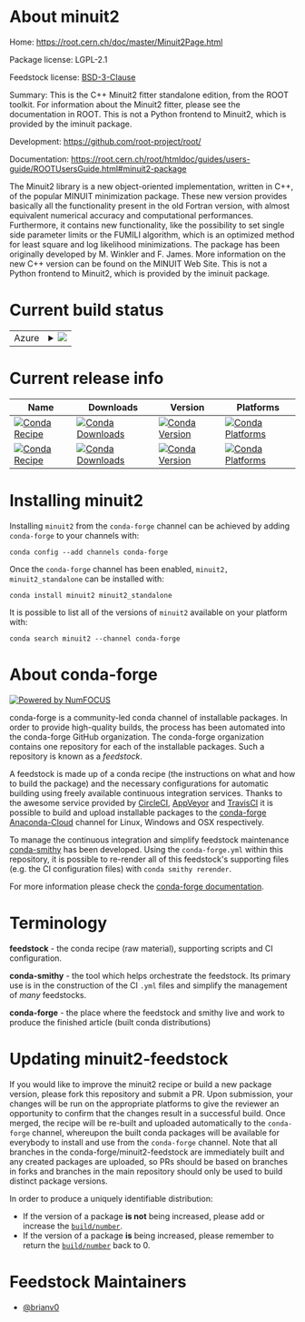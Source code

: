 About minuit2
=============

Home: https://root.cern.ch/doc/master/Minuit2Page.html

Package license: LGPL-2.1

Feedstock license: [BSD-3-Clause](https://github.com/conda-forge/minuit2-feedstock/blob/master/LICENSE.txt)

Summary: This is the C++ Minuit2 fitter standalone edition, from the ROOT toolkit.
For information about the Minuit2 fitter, please see the documentation in ROOT.
This is not a Python frontend to Minuit2, which is provided by the iminuit package.


Development: https://github.com/root-project/root/

Documentation: https://root.cern.ch/root/htmldoc/guides/users-guide/ROOTUsersGuide.html#minuit2-package

The Minuit2 library is a new object-oriented implementation, written in C++, of the popular
MINUIT minimization package. These new version provides basically all the functionality
present in the old Fortran version, with almost equivalent numerical accuracy and
computational performances. Furthermore, it contains new functionality, like the possibility
to set single side parameter limits or the FUMILI algorithm, which is an optimized method for
least square and log likelihood minimizations. The package has been originally developed by
M. Winkler and F. James. More information on the new C++ version can be found on the MINUIT
Web Site. This is not a Python frontend to Minuit2, which is provided by the iminuit package.


Current build status
====================


<table>
    
  <tr>
    <td>Azure</td>
    <td>
      <details>
        <summary>
          <a href="https://dev.azure.com/conda-forge/feedstock-builds/_build/latest?definitionId=7127&branchName=master">
            <img src="https://dev.azure.com/conda-forge/feedstock-builds/_apis/build/status/minuit2-feedstock?branchName=master">
          </a>
        </summary>
        <table>
          <thead><tr><th>Variant</th><th>Status</th></tr></thead>
          <tbody><tr>
              <td>linux_64</td>
              <td>
                <a href="https://dev.azure.com/conda-forge/feedstock-builds/_build/latest?definitionId=7127&branchName=master">
                  <img src="https://dev.azure.com/conda-forge/feedstock-builds/_apis/build/status/minuit2-feedstock?branchName=master&jobName=linux&configuration=linux_64_" alt="variant">
                </a>
              </td>
            </tr><tr>
              <td>osx_64</td>
              <td>
                <a href="https://dev.azure.com/conda-forge/feedstock-builds/_build/latest?definitionId=7127&branchName=master">
                  <img src="https://dev.azure.com/conda-forge/feedstock-builds/_apis/build/status/minuit2-feedstock?branchName=master&jobName=osx&configuration=osx_64_" alt="variant">
                </a>
              </td>
            </tr>
          </tbody>
        </table>
      </details>
    </td>
  </tr>
</table>

Current release info
====================

| Name | Downloads | Version | Platforms |
| --- | --- | --- | --- |
| [![Conda Recipe](https://img.shields.io/badge/recipe-minuit2-green.svg)](https://anaconda.org/conda-forge/minuit2) | [![Conda Downloads](https://img.shields.io/conda/dn/conda-forge/minuit2.svg)](https://anaconda.org/conda-forge/minuit2) | [![Conda Version](https://img.shields.io/conda/vn/conda-forge/minuit2.svg)](https://anaconda.org/conda-forge/minuit2) | [![Conda Platforms](https://img.shields.io/conda/pn/conda-forge/minuit2.svg)](https://anaconda.org/conda-forge/minuit2) |
| [![Conda Recipe](https://img.shields.io/badge/recipe-minuit2_standalone-green.svg)](https://anaconda.org/conda-forge/minuit2_standalone) | [![Conda Downloads](https://img.shields.io/conda/dn/conda-forge/minuit2_standalone.svg)](https://anaconda.org/conda-forge/minuit2_standalone) | [![Conda Version](https://img.shields.io/conda/vn/conda-forge/minuit2_standalone.svg)](https://anaconda.org/conda-forge/minuit2_standalone) | [![Conda Platforms](https://img.shields.io/conda/pn/conda-forge/minuit2_standalone.svg)](https://anaconda.org/conda-forge/minuit2_standalone) |

Installing minuit2
==================

Installing `minuit2` from the `conda-forge` channel can be achieved by adding `conda-forge` to your channels with:

```
conda config --add channels conda-forge
```

Once the `conda-forge` channel has been enabled, `minuit2, minuit2_standalone` can be installed with:

```
conda install minuit2 minuit2_standalone
```

It is possible to list all of the versions of `minuit2` available on your platform with:

```
conda search minuit2 --channel conda-forge
```


About conda-forge
=================

[![Powered by NumFOCUS](https://img.shields.io/badge/powered%20by-NumFOCUS-orange.svg?style=flat&colorA=E1523D&colorB=007D8A)](http://numfocus.org)

conda-forge is a community-led conda channel of installable packages.
In order to provide high-quality builds, the process has been automated into the
conda-forge GitHub organization. The conda-forge organization contains one repository
for each of the installable packages. Such a repository is known as a *feedstock*.

A feedstock is made up of a conda recipe (the instructions on what and how to build
the package) and the necessary configurations for automatic building using freely
available continuous integration services. Thanks to the awesome service provided by
[CircleCI](https://circleci.com/), [AppVeyor](https://www.appveyor.com/)
and [TravisCI](https://travis-ci.com/) it is possible to build and upload installable
packages to the [conda-forge](https://anaconda.org/conda-forge)
[Anaconda-Cloud](https://anaconda.org/) channel for Linux, Windows and OSX respectively.

To manage the continuous integration and simplify feedstock maintenance
[conda-smithy](https://github.com/conda-forge/conda-smithy) has been developed.
Using the ``conda-forge.yml`` within this repository, it is possible to re-render all of
this feedstock's supporting files (e.g. the CI configuration files) with ``conda smithy rerender``.

For more information please check the [conda-forge documentation](https://conda-forge.org/docs/).

Terminology
===========

**feedstock** - the conda recipe (raw material), supporting scripts and CI configuration.

**conda-smithy** - the tool which helps orchestrate the feedstock.
                   Its primary use is in the construction of the CI ``.yml`` files
                   and simplify the management of *many* feedstocks.

**conda-forge** - the place where the feedstock and smithy live and work to
                  produce the finished article (built conda distributions)


Updating minuit2-feedstock
==========================

If you would like to improve the minuit2 recipe or build a new
package version, please fork this repository and submit a PR. Upon submission,
your changes will be run on the appropriate platforms to give the reviewer an
opportunity to confirm that the changes result in a successful build. Once
merged, the recipe will be re-built and uploaded automatically to the
`conda-forge` channel, whereupon the built conda packages will be available for
everybody to install and use from the `conda-forge` channel.
Note that all branches in the conda-forge/minuit2-feedstock are
immediately built and any created packages are uploaded, so PRs should be based
on branches in forks and branches in the main repository should only be used to
build distinct package versions.

In order to produce a uniquely identifiable distribution:
 * If the version of a package **is not** being increased, please add or increase
   the [``build/number``](https://conda.io/docs/user-guide/tasks/build-packages/define-metadata.html#build-number-and-string).
 * If the version of a package **is** being increased, please remember to return
   the [``build/number``](https://conda.io/docs/user-guide/tasks/build-packages/define-metadata.html#build-number-and-string)
   back to 0.

Feedstock Maintainers
=====================

* [@brianv0](https://github.com/brianv0/)

